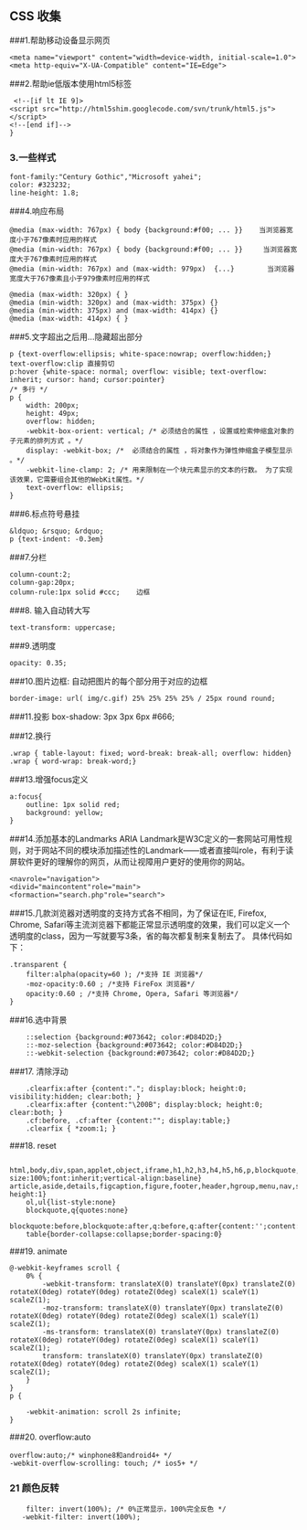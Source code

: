 CSS 收集
---
###1.帮助移动设备显示网页
```
<meta name="viewport" content="width=device-width, initial-scale=1.0">
<meta http-equiv="X-UA-Compatible" content="IE=Edge">
```

###2.帮助ie低版本使用html5标签
```
 <!--[if lt IE 9]>
<script src="http://html5shim.googlecode.com/svn/trunk/html5.js"></script>
<!--[end if]--> 
}
```

### 3.一些样式
```
font-family:"Century Gothic","Microsoft yahei";
color: #323232;
line-height: 1.8;
```
###4.响应布局
```
@media (max-width: 767px) { body {background:#f00; ... }}    当浏览器宽度小于767像素时应用的样式
@media (min-width: 767px) { body {background:#f00; ... }}     当浏览器宽度大于767像素时应用的样式
@media (min-width: 767px) and (max-width: 979px)  {...}        当浏览器宽度大于767像素且小于979像素时应用的样式

@media (max-width: 320px) { }
@media (min-width: 320px) and (max-width: 375px) {}
@media (min-width: 375px) and (max-width: 414px) {}
@media (max-width: 414px) { }

```

###5.文字超出之后用...隐藏超出部分
```
p {text-overflow:ellipsis; white-space:nowrap; overflow:hidden;}
text-overflow:clip 直接剪切
p:hover {white-space: normal; overflow: visible; text-overflow: inherit; cursor: hand; cursor:pointer}
/* 多行 */
p { 
    width: 200px;
    height: 49px;
    overflow: hidden;
    -webkit-box-orient: vertical; /* 必须结合的属性 ，设置或检索伸缩盒对象的子元素的排列方式 。*/
    display: -webkit-box; /*  必须结合的属性 ，将对象作为弹性伸缩盒子模型显示 。*/
    -webkit-line-clamp: 2; /* 用来限制在一个块元素显示的文本的行数。 为了实现该效果，它需要组合其他的WebKit属性。*/
    text-overflow: ellipsis;
}

```

###6.标点符号悬挂
```
&ldquo; &rsquo; &rdquo;
p {text-indent: -0.3em}
```

###7.分栏
```
column-count:2;
column-gap:20px;
column-rule:1px solid #ccc;    边框
```

###8. 输入自动转大写
```
text-transform: uppercase;
```

###9.透明度
```
opacity: 0.35;
```

###10.图片边框: 自动把图片的每个部分用于对应的边框
```
border-image: url( img/c.gif) 25% 25% 25% 25% / 25px round round;
```

###11.投影
box-shadow: 3px 3px 6px #666;

###12.换行
```
.wrap { table-layout: fixed; word-break: break-all; overflow: hidden}
.wrap { word-wrap: break-word;}
```
 
###13.增强focus定义
```
a:focus{
    outline: 1px solid red;
    background: yellow;
}
```

###14.添加基本的Landmarks
ARIA Landmark是W3C定义的一套网站可用性规则，对于网站不同的模块添加描述性的Landmark——或者直接叫role，有利于读屏软件更好的理解你的网页，从而让视障用户更好的使用你的网站。
```
<navrole="navigation">
<divid="maincontent"role="main">
<formaction="search.php"role="search">
```

###15.几款浏览器对透明度的支持方式各不相同，为了保证在IE, Firefox, Chrome, Safari等主流浏览器下都能正常显示透明度的效果，我们可以定义一个透明度的class，因为一写就要写3条，省的每次都复制来复制去了。
具体代码如下：

```
.transparent {
    filter:alpha(opacity=60 ); /*支持 IE 浏览器*/    
    -moz-opacity:0.60 ; /*支持 FireFox 浏览器*/
    opacity:0.60 ; /*支持 Chrome, Opera, Safari 等浏览器*/
}
```

###16.选中背景
```
    ::selection {background:#073642; color:#D84D2D;}
    ::-moz-selection {background:#073642; color:#D84D2D;}
    ::-webkit-selection {background:#073642; color:#D84D2D;}
```

###17. 清除浮动
```
    .clearfix:after {content:"."; display:block; height:0; visibility:hidden; clear:both; }
    .clearfix:after {content:"\200B"; display:block; height:0; clear:both; }
    .cf:before, .cf:after {content:""; display:table;}
    .clearfix { *zoom:1; }
```

###18. reset
```
    html,body,div,span,applet,object,iframe,h1,h2,h3,h4,h5,h6,p,blockquote,pre,a,abbr,acronym,address,big,cite,code,del,dfn,em,img,ins,kbd,q,s,samp,small,strike,strong,sub,sup,tt,var,b,u,i,center,dl,dt,dd,ol,ul,li,fieldset,form,label,legend,table,caption,tbody,tfoot,thead,tr,th,td,article,aside,canvas,details,embed,figure,figcaption,footer,header,hgroup,menu,nav,output,ruby,section,summary,time,mark,audio,video{margin:0;padding:0;border:0;font-size:100%;font:inherit;vertical-align:baseline}
article,aside,details,figcaption,figure,footer,header,hgroup,menu,nav,section{display:block}body{line-height:1}
    ol,ul{list-style:none}
    blockquote,q{quotes:none}
    blockquote:before,blockquote:after,q:before,q:after{content:'';content:none}
    table{border-collapse:collapse;border-spacing:0}
```
###19. animate
```
@-webkit-keyframes scroll {    
    0% {    
        -webkit-transform: translateX(0) translateY(0px) translateZ(0) rotateX(0deg) rotateY(0deg) rotateZ(0deg) scaleX(1) scaleY(1) scaleZ(1);    
        -moz-transform: translateX(0) translateY(0px) translateZ(0) rotateX(0deg) rotateY(0deg) rotateZ(0deg) scaleX(1) scaleY(1) scaleZ(1);    
        -ms-transform: translateX(0) translateY(0px) translateZ(0) rotateX(0deg) rotateY(0deg) rotateZ(0deg) scaleX(1) scaleY(1) scaleZ(1);    
        transform: translateX(0) translateY(0px) translateZ(0) rotateX(0deg) rotateY(0deg) rotateZ(0deg) scaleX(1) scaleY(1) scaleZ(1);    
    } 
}   
p {

    -webkit-animation: scroll 2s infinite;  
}  

```
###20. overflow:auto
```
overflow:auto;/* winphone8和android4+ */
-webkit-overflow-scrolling: touch; /* ios5+ */
```
### 21 颜色反转
```
    filter: invert(100%); /* 0%正常显示，100%完全反色 */
   -webkit-filter: invert(100%);
```

